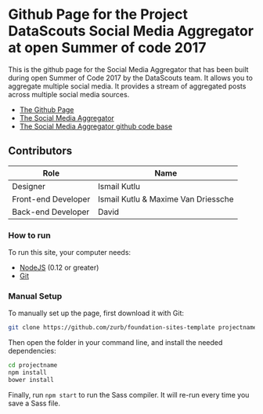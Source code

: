 # Github Page for the Project DataScouts Social Media Aggregator at open Summer of code 2017

This is the github page for the Social Media Aggregator that has been built during open Summer of Code 2017 by the DataScouts team. It allows you to aggregate multiple social media. It provides a stream of aggregated posts across multiple social media sources.

- [The Github Page](https://osoc17.github.io/datascouts/)
- [The Social Media Aggregator](https://osoc.weconnectdata.com) 
- [The Social Media Aggregator github code base](https://github.com/oSoc17/datascouts/tree/master) 

## Contributors
Role				| Name
------------------- | ---
Designer 			| Ismail Kutlu
Front-end Developer | Ismail Kutlu & Maxime Van Driessche
Back-end Developer  | David

### How to run

To run this site, your computer needs:

- [NodeJS](https://nodejs.org/en/) (0.12 or greater)
- [Git](https://git-scm.com/)

### Manual Setup

To manually set up the page, first download it with Git:

```bash
git clone https://github.com/zurb/foundation-sites-template projectname
```

Then open the folder in your command line, and install the needed dependencies:

```bash
cd projectname
npm install
bower install
```

Finally, run `npm start` to run the Sass compiler. It will re-run every time you save a Sass file.

